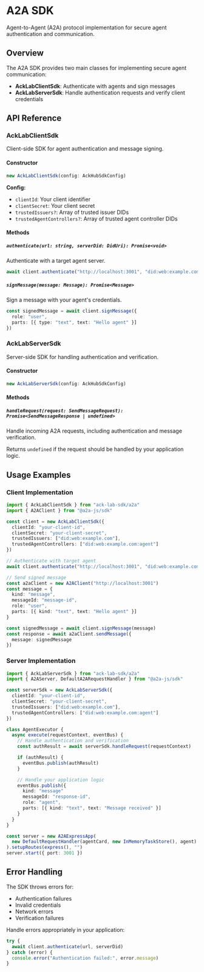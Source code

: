 # A2A SDK

Agent-to-Agent (A2A) protocol implementation for secure agent authentication and communication.

## Overview

The A2A SDK provides two main classes for implementing secure agent communication:

- **AckLabClientSdk**: Authenticate with agents and sign messages
- **AckLabServerSdk**: Handle authentication requests and verify client credentials

## API Reference

### AckLabClientSdk

Client-side SDK for agent authentication and message signing.

#### Constructor

```typescript
new AckLabClientSdk(config: AckHubSdkConfig)
```

**Config:**

- `clientId`: Your client identifier
- `clientSecret`: Your client secret
- `trustedIssuers?`: Array of trusted issuer DIDs
- `trustedAgentControllers?`: Array of trusted agent controller DIDs

#### Methods

##### `authenticate(url: string, serverDid: DidUri): Promise<void>`

Authenticate with a target agent server.

```typescript
await client.authenticate("http://localhost:3001", "did:web:example.com:agent")
```

##### `signMessage(message: Message): Promise<Message>`

Sign a message with your agent's credentials.

```typescript
const signedMessage = await client.signMessage({
  role: "user",
  parts: [{ type: "text", text: "Hello agent" }]
})
```

### AckLabServerSdk

Server-side SDK for handling authentication and verification.

#### Constructor

```typescript
new AckLabServerSdk(config: AckHubSdkConfig)
```

#### Methods

##### `handleRequest(request: SendMessageRequest): Promise<SendMessageResponse | undefined>`

Handle incoming A2A requests, including authentication and message verification.

Returns `undefined` if the request should be handled by your application logic.

## Usage Examples

### Client Implementation

```typescript
import { AckLabClientSdk } from "ack-lab-sdk/a2a"
import { A2AClient } from "@a2a-js/sdk"

const client = new AckLabClientSdk({
  clientId: "your-client-id",
  clientSecret: "your-client-secret",
  trustedIssuers: ["did:web:example.com"],
  trustedAgentControllers: ["did:web:example.com:agent"]
})

// Authenticate with target agent
await client.authenticate("http://localhost:3001", "did:web:example.com:agent")

// Send signed message
const a2aClient = new A2AClient("http://localhost:3001")
const message = {
  kind: "message",
  messageId: "message-id",
  role: "user",
  parts: [{ kind: "text", text: "Hello agent" }]
}

const signedMessage = await client.signMessage(message)
const response = await a2aClient.sendMessage({
  message: signedMessage
})
```

### Server Implementation

```typescript
import { AckLabServerSdk } from "ack-lab-sdk/a2a"
import { A2AServer, DefaultA2ARequestHandler } from "@a2a-js/sdk"

const serverSdk = new AckLabServerSdk({
  clientId: "your-client-id",
  clientSecret: "your-client-secret",
  trustedIssuers: ["did:web:example.com"],
  trustedAgentControllers: ["did:web:example.com:agent"]
})

class AgentExecutor {
  async execute(requestContext, eventBus) {
    // Handle authentication and verification
    const authResult = await serverSdk.handleRequest(requestContext)

    if (authResult) {
      eventBus.publish(authResult)
    }

    // Handle your application logic
    eventBus.publish({
      kind: "message"
      messageId: "response-id",
      role: "agent",
      parts: [{ kind: "text", text: "Message received" }]
    }
  }
}

const server = new A2AExpressApp(
  new DefaultRequestHandler(agentCard, new InMemoryTaskStore(), agent)
).setupRoutes(express(), "")
server.start({ port: 3001 })
```

## Error Handling

The SDK throws errors for:

- Authentication failures
- Invalid credentials
- Network errors
- Verification failures

Handle errors appropriately in your application:

```typescript
try {
  await client.authenticate(url, serverDid)
} catch (error) {
  console.error("Authentication failed:", error.message)
}
```
